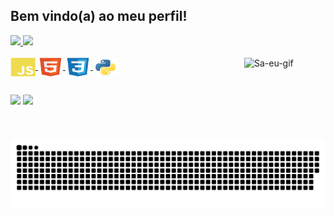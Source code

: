## Bem vindo(a) ao meu perfil!

<div>
  <a href="https://github.com/sabrinaaraujoo">
  <img height="150em" src="https://github-readme-stats.vercel.app/api?username=sabrinaaraujoo&show_icons=true&theme=tokyonight&include_all_commits=true&count_private=true"/>
  <img height="140em" src="https://github-readme-stats.vercel.app/api/top-langs/?username=sabrinaaraujoo&layout=compact&langs_count=7&theme=tokyonight"/>
</div>
  
<div style="display: inline_block"><br>
  <img align="center" alt="Sa-Js" height="30" width="40" src="https://raw.githubusercontent.com/devicons/devicon/master/icons/javascript/javascript-plain.svg">
  <img align="center" alt="Sa-HTML" height="30" width="40" src="https://raw.githubusercontent.com/devicons/devicon/master/icons/html5/html5-original.svg">
  <img align="center" alt="Sa-CSS" height="30" width="40" src="https://raw.githubusercontent.com/devicons/devicon/master/icons/css3/css3-original.svg">
  <img align="center" alt="Sa-Python" height="30" width="40" src="https://raw.githubusercontent.com/devicons/devicon/master/icons/python/python-original.svg">
  <img align="right" alt="Sa-eu-gif" src="https://i.picasion.com/pic91/08988633497ad6febcee602eb44fdc6a.gif" width="130" height="130" border="0">
</div>
  
  ##
 
<div> 
  
  <a href = "mailto:cien.sabrinaaraujo@outlook.com"><img src="https://img.shields.io/badge/Microsoft_Outlook-0078D4?style=for-the-badge&logo=microsoft-outlook&logoColor=white" target="_blank"></a>
  <a href="https://www.linkedin.com/in/sabrina-s-araujo/" target="_blank"><img src="https://img.shields.io/badge/-LinkedIn-%230077B5?style=for-the-badge&logo=linkedin&logoColor=white" target="_blank"></a> 
 
  ![Snake animation](https://github.com/sabrinaaraujoo/sabrinaaraujoo/blob/output/github-contribution-grid-snake.svg)
 
</div>
